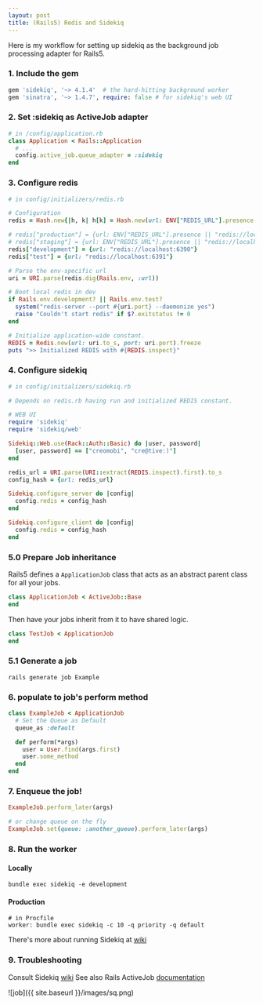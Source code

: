 ```yaml
---
layout: post
title: (Rails5) Redis and Sidekiq
---
```

Here is my workflow for setting up sidekiq as the background job processing adapter for Rails5.  

### 1. Include the gem

```ruby
gem 'sidekiq', '~> 4.1.4'  # the hard-hitting background worker
gem 'sinatra', '~> 1.4.7', require: false # for sidekiq's web UI
```

### 2. Set :sidekiq as ActiveJob adapter

```ruby
# in /config/application.rb
class Application < Rails::Application
  # ...
  config.active_job.queue_adapter = :sidekiq
end
```

### 3. Configure redis

```ruby
# in config/initializers/redis.rb

# Configuration
redis = Hash.new{|h, k| h[k] = Hash.new(url: ENV["REDIS_URL"].presence || "redis://localhost:6379")}

# redis["production"] = {url: ENV["REDIS_URL"].presence || "redis://localhost:6390"}
# redis["staging"] = {url: ENV["REDIS_URL"].presence || "redis://localhost:6390"}
redis["development"] = {url: "redis://localhost:6390"}
redis["test"] = {url: "redis://localhost:6391"}

# Parse the env-specific url
uri = URI.parse(redis.dig(Rails.env, :url))

# Boot local redis in dev
if Rails.env.development? || Rails.env.test?
  system("redis-server --port #{uri.port} --daemonize yes")
  raise "Couldn't start redis" if $?.exitstatus != 0
end

# Initialize application-wide constant.
REDIS = Redis.new(url: uri.to_s, port: uri.port).freeze
puts ">> Initialized REDIS with #{REDIS.inspect}"
```

### 4. Configure sidekiq

```ruby
# in config/initializers/sidekiq.rb

# Depends on redis.rb having run and initialized REDIS constant.

# WEB UI
require 'sidekiq'
require 'sidekiq/web'

Sidekiq::Web.use(Rack::Auth::Basic) do |user, password|
  [user, password] == ["creomobi", "cre@tive:)"]
end

redis_url = URI.parse(URI::extract(REDIS.inspect).first).to_s
config_hash = {url: redis_url}

Sidekiq.configure_server do |config|
  config.redis = config_hash
end

Sidekiq.configure_client do |config|
  config.redis = config_hash
end
```

### 5.0 Prepare Job inheritance
Rails5 defines a `ApplicationJob` class that acts as an abstract parent class for all your jobs.  

```rb
class ApplicationJob < ActiveJob::Base
end
```

Then have your jobs inherit from it to have shared logic.  

```rb
class TestJob < ApplicationJob
end
```

### 5.1 Generate a job

```
rails generate job Example
```

### 6. populate to job's perform method

```ruby
class ExampleJob < ApplicationJob
  # Set the Queue as Default
  queue_as :default

  def perform(*args)
    user = User.find(args.first)
    user.some_method
  end
end
```

### 7. Enqueue the job!

```ruby
ExampleJob.perform_later(args)

# or change queue on the fly
ExampleJob.set(queue: :another_queue).perform_later(args)
```

### 8. Run the worker

#### Locally

```
bundle exec sidekiq -e development
```

#### Production

```
# in Procfile
worker: bundle exec sidekiq -c 10 -q priority -q default
```

There's more about running Sidekiq at [wiki](https://github.com/mperham/sidekiq/wiki/Advanced-Options)

### 9. Troubleshooting
Consult Sidekiq [wiki](https://github.com/mperham/sidekiq/wiki/Active+Job)
See also Rails ActiveJob [documentation](http://guides.rubyonrails.org/active_job_basics.html)

![job]({{ site.baseurl }}/images/sq.png)
